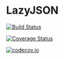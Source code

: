 # LazyJSON

[![Build Status](https://travis-ci.org/samoconnor/LazyJSON.jl.svg?branch=master)](https://travis-ci.org/samoconnor/LazyJSON.jl)

[![Coverage Status](https://coveralls.io/repos/samoconnor/LazyJSON.jl/badge.svg?branch=master&service=github)](https://coveralls.io/github/samoconnor/LazyJSON.jl?branch=master)

[![codecov.io](http://codecov.io/github/samoconnor/LazyJSON.jl/coverage.svg?branch=master)](http://codecov.io/github/samoconnor/LazyJSON.jl?branch=master)
